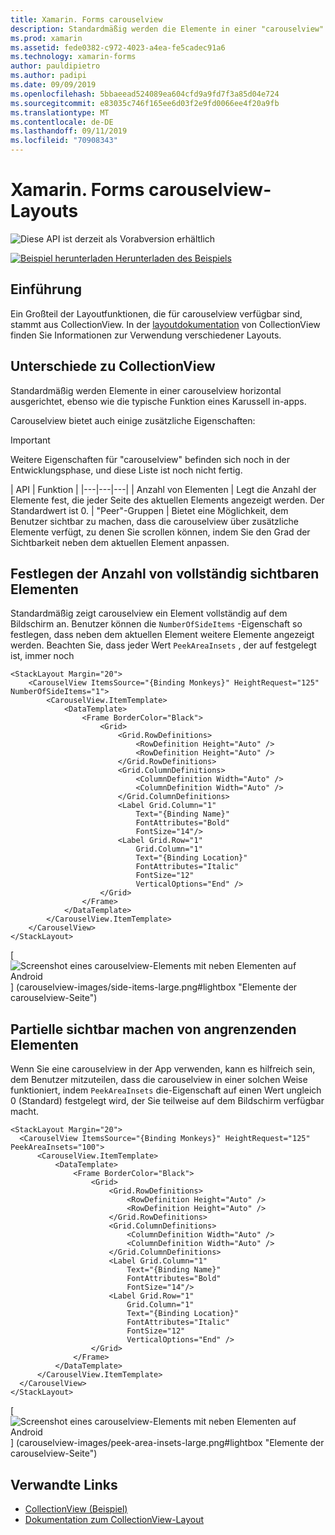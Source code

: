 ```yaml
---
title: Xamarin. Forms carouselview
description: Standardmäßig werden die Elemente in einer "carouselview" in einer horizontalen Liste angezeigt. Sie hat jedoch auch Zugriff auf dieselben Layouts wie CollectionView, einschließlich vertikaler Ausrichtung.
ms.prod: xamarin
ms.assetid: fede0382-c972-4023-a4ea-fe5cadec91a6
ms.technology: xamarin-forms
author: pauldipietro
ms.author: padipi
ms.date: 09/09/2019
ms.openlocfilehash: 5bbaeead524089ea604cfd9a9fd7f3a85d04e724
ms.sourcegitcommit: e83035c746f165ee6d03f2e9fd0066ee4f20a9fb
ms.translationtype: MT
ms.contentlocale: de-DE
ms.lasthandoff: 09/11/2019
ms.locfileid: "70908343"
---
```

# <a name="xamarinforms-carouselview-layouts"></a>Xamarin. Forms carouselview-Layouts

![](~/media/shared/preview.png "Diese API ist derzeit als Vorabversion erhältlich")

[![Beispiel herunterladen](~/media/shared/download.png) Herunterladen des Beispiels](https://github.com/xamarin/xamarin-forms-samples/tree/master/UserInterface/CarouselViewDemos/)

## <a name="introduction"></a>Einführung

Ein Großteil der Layoutfunktionen, die für carouselview verfügbar sind, stammt aus CollectionView. In der [layoutdokumentation](../collectionview/layout.md) von CollectionView finden Sie Informationen zur Verwendung verschiedener Layouts.

## <a name="differences-from-collectionview"></a>Unterschiede zu CollectionView

Standardmäßig werden Elemente in einer carouselview horizontal ausgerichtet, ebenso wie die typische Funktion eines Karussell in-apps.

Carouselview bietet auch einige zusätzliche Eigenschaften:

> [!IMPORTANT]
> Weitere Eigenschaften für "carouselview" befinden sich noch in der Entwicklungsphase, und diese Liste ist noch nicht fertig.

| API | Funktion |
|---|---|---|
| Anzahl von Elementen | Legt die Anzahl der Elemente fest, die jeder Seite des aktuellen Elements angezeigt werden. Der Standardwert ist 0.
| "Peer"-Gruppen | Bietet eine Möglichkeit, dem Benutzer sichtbar zu machen, dass die carouselview über zusätzliche Elemente verfügt, zu denen Sie scrollen können, indem Sie den Grad der Sichtbarkeit neben dem aktuellen Element anpassen.

## <a name="setting-the-number-of-fully-visible-items"></a>Festlegen der Anzahl von vollständig sichtbaren Elementen

Standardmäßig zeigt carouselview ein Element vollständig auf dem Bildschirm an. Benutzer können die `NumberOfSideItems` -Eigenschaft so festlegen, dass neben dem aktuellen Element weitere Elemente angezeigt werden. Beachten Sie, dass jeder Wert `PeekAreaInsets` , der auf festgelegt ist, immer noch

```xaml
<StackLayout Margin="20">
    <CarouselView ItemsSource="{Binding Monkeys}" HeightRequest="125" NumberOfSideItems="1">
        <CarouselView.ItemTemplate>
            <DataTemplate>
                <Frame BorderColor="Black">
                    <Grid>
                        <Grid.RowDefinitions>
                            <RowDefinition Height="Auto" />
                            <RowDefinition Height="Auto" />
                        </Grid.RowDefinitions>
                        <Grid.ColumnDefinitions>
                            <ColumnDefinition Width="Auto" />
                            <ColumnDefinition Width="Auto" />
                        </Grid.ColumnDefinitions>
                        <Label Grid.Column="1"
                            Text="{Binding Name}"
                            FontAttributes="Bold"
                            FontSize="14"/>
                        <Label Grid.Row="1"
                            Grid.Column="1"
                            Text="{Binding Location}"
                            FontAttributes="Italic"
                            FontSize="12"
                            VerticalOptions="End" />
                    </Grid>
                </Frame>
            </DataTemplate>
        </CarouselView.ItemTemplate>
    </CarouselView>
</StackLayout>
```

[ ![Screenshot eines carouselview-Elements mit neben Elementen auf Android](carouselview-images/side-items.png "carouselview-Elementen") ] (carouselview-images/side-items-large.png#lightbox "Elemente der carouselview-Seite")

## <a name="making-adjacent-items-partially-visible"></a>Partielle sichtbar machen von angrenzenden Elementen

Wenn Sie eine carouselview in der App verwenden, kann es hilfreich sein, dem Benutzer mitzuteilen, dass die carouselview in einer solchen Weise funktioniert, indem `PeekAreaInsets` die-Eigenschaft auf einen Wert ungleich 0 (Standard) festgelegt wird, der Sie teilweise auf dem Bildschirm verfügbar macht.

```xaml
<StackLayout Margin="20">
  <CarouselView ItemsSource="{Binding Monkeys}" HeightRequest="125" PeekAreaInsets="100">
      <CarouselView.ItemTemplate>
          <DataTemplate>
              <Frame BorderColor="Black">
                  <Grid>
                      <Grid.RowDefinitions>
                          <RowDefinition Height="Auto" />
                          <RowDefinition Height="Auto" />
                      </Grid.RowDefinitions>
                      <Grid.ColumnDefinitions>
                          <ColumnDefinition Width="Auto" />
                          <ColumnDefinition Width="Auto" />
                      </Grid.ColumnDefinitions>
                      <Label Grid.Column="1"
                          Text="{Binding Name}"
                          FontAttributes="Bold"
                          FontSize="14"/>
                      <Label Grid.Row="1"
                          Grid.Column="1"
                          Text="{Binding Location}"
                          FontAttributes="Italic"
                          FontSize="12"
                          VerticalOptions="End" />
                  </Grid>
              </Frame>
          </DataTemplate>
      </CarouselView.ItemTemplate>
  </CarouselView>
</StackLayout>
```

[ ![Screenshot eines carouselview-Elements mit neben Elementen auf Android](carouselview-images/peek-area-insets.png "carouselview-Elementen") ] (carouselview-images/peek-area-insets-large.png#lightbox "Elemente der carouselview-Seite")

## <a name="related-links"></a>Verwandte Links

- [CollectionView (Beispiel)](https://github.com/xamarin/xamarin-forms-samples/tree/master/UserInterface/CarouselViewDemos/)
- [Dokumentation zum CollectionView-Layout](../collectionview/layout.md)
